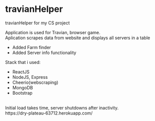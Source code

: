 # travianHelper
travianHelper for my CS project </br>

Application is used for Travian, browser game. </br>
Aplication scrapes data from website and displays all servers in a table </br>
* Added Farm finder </br>
* Added Server info functionality </br>

Stack that i used: </br>
* ReactJS </br>
* NodeJS, Express </br>
* Cheerio(webscraping) </br>
* MongoDB </br>
* Bootstrap </br>
</br>
Initial load takes time, server shutdowns after inactivity.
</br>
https://dry-plateau-63712.herokuapp.com/
